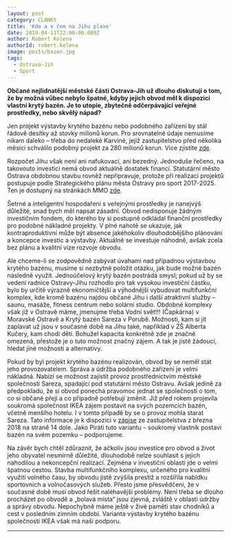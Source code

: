 ```yaml
---
layout: post
category: CLANKY
title: 'Kdo a v čem na Jihu plave'
date: 2019-04-11T22:00:00.000Z
author: Robert Kolena
authorId: robert.kolena
image: posts/bazen.jpg
tags:
  - Ostrava-Jih
  - Sport
---
```


**Občané nejlidnatější městské části Ostrava-Jih už dlouho diskutují o tom, že by možná vůbec nebylo špatné, kdyby jejich obvod měl k dispozici vlastní krytý bazén. Je to utopie, zbytečně odčerpávající veřejné prostředky, nebo skvělý nápad?**

Jen projekt výstavby krytého bazénu nebo podobného zařízení by stál řádově desítky až stovky milionů korun. Pro srovnatelné údaje nemusíme nikam daleko – třeba do nedaleké Karviné, jejíž zastupitelstvo před několika měsíci schválilo podobný projekt za 280 milionů korun. Více zjistíte [zde](https://www.karvina.cz/deje-se/karvina-zmodernizuje-kryty-bazen).

Rozpočet Jihu však není ani nafukovací, ani bezedný. Jednoduše řečeno, na takovouto investici nemá obvod aktuálně dostatek financí. Statutární město Ostrava obdobnou stavbu rovněž nepřipravuje, protože při realizaci projektů postupuje podle Strategického plánu města Ostravy pro sport 2017-2025. Ten je dostupný na stránkách MMO [zde](https://www.ostrava.cz/cs/urad/magistrat/odbory-magistratu/skolstvi-a-sportu/oddeleni-sportu/konkretni-informace-z-oddeleni-skolstvi/AknplnrealizaceclaopatenStrategickhoplnumstaOstravyprosport20172025.pdf).

Šetrné a inteligentní hospodaření s veřejnými prostředky je nanejvýš důležité, snad bych měl napsat zásadní. Obvod nedisponuje žádným investičním fondem, do kterého by si postupně odkládal finanční prostředky pro podobné nákladné projekty. V plné nahotě se ukazuje, jak kontraproduktivní může být absence jakéhokoliv dlouhodobějšího plánování a koncepce investic a výstavby. Aktuálně se investuje náhodně, avšak zcela bez plánu a kvalitní vize rozvoje obvodu.

Ale chceme-li se zodpovědně zabývat úvahami nad případnou výstavbou krytého bazénu, musíme si nezbytně položit otázku, jak bude možné bazén následně využít. Jednoúčelový krytý bazén postrádá smysl; pokud už by se vedení radnice Ostravy-Jihu rozhodlo pro tak vysokou investiční částku, bylo by určitě výrazně ekonomičtější a výhodnější vybudovat multifunkční komplex, kde kromě bazénu najdou občané Jihu i další atraktivní služby – saunu, masáže, fitness centrum nebo solární studio. Obdobné komplexy však již v Ostravě máme, jmenujme třeba Vodní svět!!! (Čapkárna) v Moravské Ostravě a Krytý bazén Sareza v Porubě. Možnosti, kam si jít zaplavat už jsou v současné době na Jihu také, například v ZŠ Alberta Kučery, kam chodí děti. Bohužel kapacita konkrétně zde je značně omezená, přestože je o tuto možnost značný zájem. A tak je jistě žádoucí, hledat jiné možnosti a alternativy.

Pokud by byl projekt krytého bazénu realizován, obvod by se neměl stát jeho provozovatelem. Správa a údržba podobného zařízení je velmi nákladná. Nabízí se možnost zajistit provoz prostřednictvím městské společnosti Sareza, spadající pod statutární město Ostravu. Avšak jedině za předpokladu, že si obvod ponechá pravomoc jednat se společností o tom, co si občané přejí a co případně potřebují změnit. Již před rokem projevila soukromá společnost IKEA zájem postavit na svých pozemcích bazén, včetně menšího hotelu. I v tomto případě by se o provoz mohla starat Sareza. Tato informace je k dispozici v [zápise](https://ovajih.ostrava.cz/cs/radnice/organy-samospravy/usneseni-zastupitelstva/volebni-obdobi-2014-2018/volebni-obdobi-2014-2018/zapis_18_zastupitelstvo.pdf) ze zastupitelstva z března 2018 na straně 14 dole. Jako Piráti tuto variantu – soukromý vlastník postaví bazén na svém pozemku – podporujeme.

Na závěr bych chtěl zdůraznit, že ačkoliv jsou investice pro obvod a život jeho obyvatel nesmírně důležité, dlouhodobě nelze souhlasit s jejich nahodilou a nekoncepční realizací. Zejména v investiční oblasti jde o velmi špatnou cestou. Stavba multifunkčního komplexu, určeného pro kvalitní využití volného času, by obvodu jistě zvýšila prestiž a rozšířila nabídku sportovních a volnočasových služeb.  Přesto jsme přesvědčeni, že v současné době musí obvod řešit naléhavější problémy. Není třeba se dlouho procházet po obvodě a „bolavá místa“ jsou zjevná, zvláště v oblasti údržby a správy obvodu. Nepochybně máme ještě v živé paměti stav chodníků a cest v posledním zimním období. Varianta výstavby krytého bazénu společností IKEA však má naši podporu.

- - -
